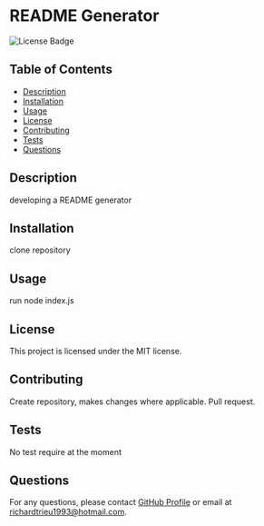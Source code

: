 
# README Generator

![License Badge](https://img.shields.io/badge/License-MIT-blue.svg)

## Table of Contents
- [Description](#description)
- [Installation](#installation)
- [Usage](#usage)
- [License](#license)
- [Contributing](#contributing)
- [Tests](#tests)
- [Questions](#questions)

## Description
developing a README generator

## Installation
clone repository

## Usage
run node index.js

## License
This project is licensed under the MIT license.

## Contributing
Create repository, makes changes where applicable. Pull request.

## Tests
No test require at the moment

## Questions
For any questions, please contact [GitHub Profile](https://github.com/rtrieu1993) or email at richardtrieu1993@hotmail.com.
